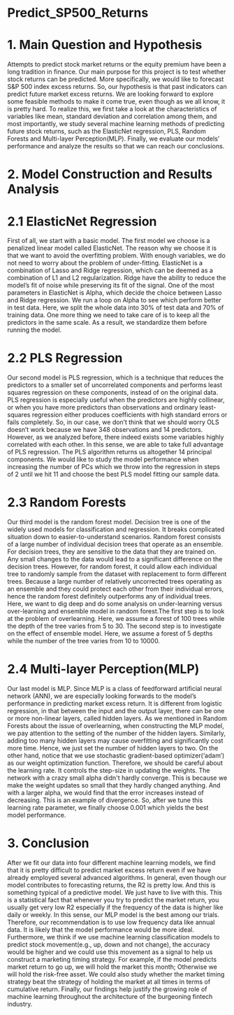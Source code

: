 # Predict_SP500_Returns
# 1. Main Question and Hypothesis
Attempts to predict stock market returns or the equity premium have been a long tradition in finance. Our main purpose for this project is to test whether stock returns can be predicted. More specifically, we would like to forecast S&P 500 index excess returns. So, our hypothesis is that past indicators can predict future market excess returns. We are looking forward to explore some feasible methods to make it come true, even though as we all know, it is pretty hard. 
To realize this, we first take a look at the characteristics of variables like mean, standard deviation and correlation among them, and most importantly, we study several machine learning methods of predicting future stock returns, such as the ElasticNet regression, PLS, Random Forests and Multi-layer Perception(MLP). Finally, we evaluate our models’ performance and analyze the results so that we can reach our conclusions.
# 2. Model Construction and Results Analysis
#    2.1 ElasticNet Regression
First of all, we start with a basic model. The first model we choose is a penalized linear model called ElasticNet. The reason why we choose it is that we want to avoid the overfitting problem. With enough variables, we do not need to worry about the problem of under-fitting. ElasticNet is a combination of Lasso and Ridge regression, which can be deemed as a combination of L1 and L2 regularization. Ridge have the ability to reduce the model’s fit of noise while preserving its fit of the signal. 
One of the most parameters in ElasticNet is Alpha, which decide the choice between Lasso and Ridge regression. We run a loop on Alpha to see which perform better in test data. Here, we split the whole data into 30% of test data and 70% of training data. One more thing we need to take care of is to keep all the predictors in the same scale. As a result, we standardize them before running the model.
#    2.2 PLS Regression
Our second model is PLS regression, which is a technique that reduces the predictors to a smaller set of uncorrelated components and performs least squares regression on these components, instead of on the original data. PLS regression is especially useful when the predictors are highly collinear, or when you have more predictors than observations and ordinary least-squares regression either produces coefficients with high standard errors or fails completely.
So, in our case, we don’t think that we should worry OLS doesn’t work because we have 348 observations and 14 predictors. However, as we analyzed before, there indeed exists some variables highly correlated with each other. In this sense, we are able to take full advantage of PLS regression.
The PLS algorithm returns us altogether 14 principal components. We would like to study the model performance when increasing the number of PCs which we throw into the regression in steps of 2 until we hit 11 and choose the best PLS model fitting our sample data. 
#    2.3 Random Forests
Our third model is the random forest model. Decision tree is one of the widely used models for classification and regression. It breaks complicated situation down to easier-to-understand scenarios. Random forest consists of a large number of individual decision trees that operate as an ensemble. For decision trees, they are sensitive to the data that they are trained on. Any small changes to the data would lead to a significant difference on the decision trees. However, for random forest, it could allow each individual tree to randomly sample from the dataset with replacement to form different trees. Because a large number of relatively uncorrected trees operating as an ensemble and they could protect each other from their individual errors, hence the random forest definitely outperforms any of individual trees.
Here, we want to dig deep and do some analysis on under-learning versus over-learning and ensemble model in random forest.The first step is to look at the problem of overlearning. Here, we assume a forest of 100 trees while the depth of the tree varies from 5 to 30. 
The second step is to investigate on the effect of ensemble model. Here, we assume a forest of 5 depths while the number of the tree varies from 10 to 10000.
#    2.4 Multi-layer Perception(MLP)
Our last model is MLP. Since MLP is a class of feedforward artificial neural network (ANN), we are especially looking forwards to the model’s performance in predicting market excess return. It is different from logistic regression, in that between the input and the output layer, there can be one or more non-linear layers, called hidden layers. As we mentioned in Random Forests about the issue of overlearning, when constructing the MLP model, we pay attention to the setting of the number of the hidden layers. Similarly, adding too many hidden layers may cause overfitting and significantly cost more time. Hence, we just set the number of hidden layers to two. On the other hand, notice that we use stochastic gradient-based optimizer(‘adam’) as our weight optimization function. Therefore, we should be careful about the learning rate. It controls the step-size in updating the weights. The network with a crazy small alpha didn't hardly converge.  This is because we make the weight updates so small that they hardly changed anything. And with a larger alpha, we would find that the error increases instead of decreasing. This is an example of divergence. So, after we tune this learning rate parameter, we finally choose 0.001 which yields the best model performance. 
# 3. Conclusion
After we fit our data into four different machine learning models, we find that it is pretty difficult to predict market excess return even if we have already employed several advanced algorithms. In general, even though our model contributes to forecasting returns, the R2 is pretty low. And this is something typical of a predictive model. We just have to live with this. This is a statistical fact that whenever you try to predict the market return, you usually get very low R2 especially if the frequency of the data is higher like daily or weekly. In this sense, our MLP model is the best among our trials. 
Therefore, our recommendation is to use low frequency data like annual data. It is likely that the model performance would be more ideal. Furthermore, we think if we use machine learning classification models to predict stock movement(e.g., up, down and not change), the accuracy would be higher and we could use this movement as a signal to help us construct a marketing timing strategy. For example, if the model predicts market return to go up, we will hold the market this month; Otherwise we will hold the risk-free asset. We could also study whether the market timing strategy beat the strategy of holding the market at all times in terms of cumulative return.
Finally, our findings help justify the growing role of machine learning throughout the architecture of the burgeoning fintech industry.
